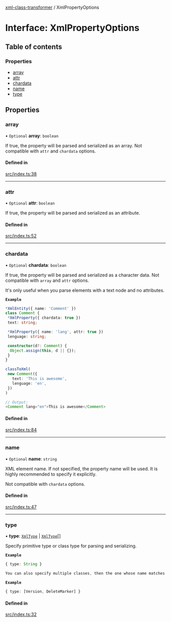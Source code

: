 [xml-class-transformer](../README.md) / XmlPropertyOptions

# Interface: XmlPropertyOptions

## Table of contents

### Properties

- [array](XmlPropertyOptions.md#array)
- [attr](XmlPropertyOptions.md#attr)
- [chardata](XmlPropertyOptions.md#chardata)
- [name](XmlPropertyOptions.md#name)
- [type](XmlPropertyOptions.md#type)

## Properties

### array

• `Optional` **array**: `boolean`

If true, the property will be parsed and serialized as an array.
Not compatible with `attr` and `chardata` options.

#### Defined in

[src/index.ts:38](https://github.com/Edgar-P-yan/xml-class-transformer/blob/0641294/src/index.ts#L38)

___

### attr

• `Optional` **attr**: `boolean`

If true, the property will be parsed and serialized as an attribute.

#### Defined in

[src/index.ts:52](https://github.com/Edgar-P-yan/xml-class-transformer/blob/0641294/src/index.ts#L52)

___

### chardata

• `Optional` **chardata**: `boolean`

If true, the property will be parsed and serialized as a character data.
Not compatible with `array` and `attr` options.

It's only useful when you parse elements with a text node and no attributes.

**`Example`**

```ts
*XmlEntity({ name: 'Comment' })
class Comment {
 *XmlProperty({ chardata: true })
 text: string;

 *XmlProperty({ name: 'lang', attr: true })
 lenguage: string;

 constructor(d?: Comment) {
  Object.assign(this, d || {});
 }
}

classToXml(
 new Comment({
   text: 'This is awesome',
   lenguage: 'en',
 })
)

// Output:
<Comment lang="en">This is awesome</Comment>
```

#### Defined in

[src/index.ts:84](https://github.com/Edgar-P-yan/xml-class-transformer/blob/0641294/src/index.ts#L84)

___

### name

• `Optional` **name**: `string`

XML element name.
If not specified, the property name will be used.
It is highly recommended to specify it explicitly.

Not compatible with `chardata` options.

#### Defined in

[src/index.ts:47](https://github.com/Edgar-P-yan/xml-class-transformer/blob/0641294/src/index.ts#L47)

___

### type

• **type**: [`XmlType`](../README.md#xmltype) \| [`XmlType`](../README.md#xmltype)[]

Specify primitive type or class type for parsing and serializing.

**`Example`**

```ts
{ type: String }

You can also specify multiple classes, then the one whose name matches the element name will be selected.
```

**`Example`**

```ts
{ type: [Version, DeleteMarker] }
```

#### Defined in

[src/index.ts:32](https://github.com/Edgar-P-yan/xml-class-transformer/blob/0641294/src/index.ts#L32)
